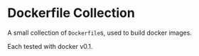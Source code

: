 Dockerfile Collection
=====================

A small collection of `Dockerfile`s, used to build docker images.

Each tested with docker v0.1.



